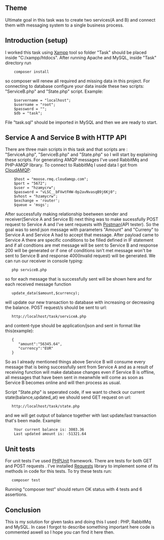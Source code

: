 ## Theme

   Ultimate goal in this task was to create two services(A and B) and connect them with messaging system to a single business process.
   
## Introduction (setup)

   I worked this task using <a href="https://www.apachefriends.org/index.html">Xampp</a> tool so folder "Task" should be placed inside "C:/xampp/htdocs". After running Apache and MySQL, inside "Task" directory run  
    
        composer install
    
so composer will renew all required and missing data in this project. For connecting to database configure your data inside these two scripts: "ServiceB.php" and "State.php" script. Example:

        $servername = "localhost";
        $username = "root";
        $password = "";
        $db = "task";
	
  File "task.sql" should be imported in MySQL and then we are ready to start.	


## Service A and Service B with HTTP API

  There are three main scripts in this task and that scripts are : "ServiceA.php", "ServiceB.php" and "State.php" so I will start by explaining these scripts.
  For generating AMQP messages I've used RabbitMq and PHP-AMQP library. To connect to RabbitMq  I used data I got from <a href="https://www.cloudamqp.com/">CloudAMQP</a>: 
  
        $host = "moose.rmq.cloudamqp.com";
        $port = "5672";
        $user = "hzamycrw";
        $password = "vLSC__bFVwtFHW-0p2avNvasqB9j6Kj0";
        $vhost = "hzamycrw";
        $exchange = 'router';
        $queue = 'msgs';
        
  After successfully making relationship beetween sender and receiver(Service A and Service B) next thing was to make sucessfully POST request to Service A and I've sent requests with <a href="https://www.getpostman.com/">Postman</a>(API tester). So the goal was to send json message with  parameters "Amount" and "Curreny" to Service A and Service A had to accept that message. After payload came to Service A there are specific conditions to be filled defined in IF statement and if all condtions are met message will be sent to Service B and  response 200 will be generated or if one of conditions isn't met message won't be sent to Service B and response 400(Invalid request) will be generated. We can run our receiver in console typing:
        
       php serviceB.php
       
so for each message that is successfully sent will be shown here and for each received message function

       update_data($amount,$currency);
       
will update our new transaction to database with increasing or decreasing the balance. POST request/s should be sent to url:

       http://localhost/task/serviceA.php
       
and content-type should be application/json and sent in format like this(example):

       {
	      "amount":"56345.64",
	      "currency":"EUR"
       } 

  So as I already mentioned things above Service B will consume every message that is being successfully sent from Service A and as a result of receiving function will make database changes even if Service B is offline, all messages that have been sent in meanwhile will come as soon as Service B becomes online and will then process as usual.
  
  Script "State.php" is seperated code, if we want to check our current state(balance,updated_at) we should send GET request on url:
  
       http://localhost/task/state.php
       
and we will get output of  balance together with last update/last transaction that's been made. Example:

        Your current balance is: 3003.36
        Last updated amount is: -51321.64
        
## Unit tests

  For unit tests I've used <a href="https://phpunit.de/">PHPUnit</a> framework. There are tests for both GET and POST requests . I've installed <a href="https://github.com/rmccue/Requests">Requests</a> library to implement some of its methods in code for this tests. To try these tests run:
  
       composer test
    
  Running "composer test" should return OK status with 4 tests and 6 assertions.
  
## Conclusion

  This is my solution for given tasks and doing this I used : PHP, RabbitMq and MySQL. In case I forgot to describe something important  here code is commented aswell so I hope you can find it here then.

       
        
